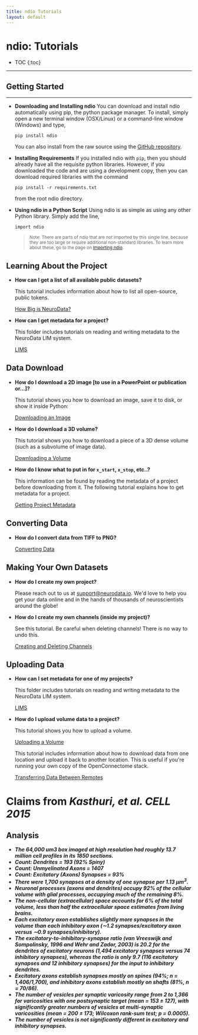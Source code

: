 ```yaml
---
title: ndio Tutorials
layout: default
---
```


# ndio: Tutorials

* TOC
{:toc}

-----

## Getting Started

-----

- **Downloading and Installing ndio**
    You can download and install ndio automatically using pip, the python package manager. To install, simply open a new terminal window (OSX/Linux) or a command-line window (Windows) and type,

    ```
    pip install ndio
    ```

    You can also install from the raw source using the [GitHub repository](https://github.com/openconnectome/ndio).

- **Installing Requirements**
    If you installed ndio with `pip`, then you should already have all the requisite python libraries. However, if you downloaded the code and are using a development copy, then you can download required libraries with the command

    ```
    pip install -r requirements.txt
    ```

    from the root ndio directory.

- **Using ndio in a Python Script**
    Using ndio is as simple as using any other Python library. Simply add the line,

    ```
    import ndio
    ```

    > <small>Note: There are parts of ndio that are not imported by this single line, because they are too large or require additional non-standard libraries. To learn more about these, go to the page on [Importing ndio](importing.html).</small>

## Learning About the Project

- **How can I get a list of all available public datasets?**

    This tutorial includes information about how to list all open-source, public tokens.

    [How Big is NeuroData?](https://github.com/openconnectome/ndio-demos/blob/master/Logistics/How%20Big%20is%20NeuroData%3F.ipynb)

- **How can I get metadata for a project?**

    This folder includes tutorials on reading and writing metadata to the NeuroData LIM system.

    [LIMS](https://github.com/openconnectome/ndio-demos/tree/master/LIMS)

## Data Download

- **How do I download a 2D image [to use in a PowerPoint or publication or...]?**

    This tutorial shows you how to download an image, save it to disk, or show it inside Python:

    [Downloading an Image](https://github.com/openconnectome/ndio-demos/blob/master/Getting%20Started/Downloading%20an%20Image.ipynb)

- **How do I download a 3D volume?**

    This tutorial shows you how to download a piece of a 3D dense volume (such as a subvolume of image data).

    [Downloading a Volume](https://github.com/openconnectome/ndio-demos/blob/master/Getting%20Started/Downloading%20a%20Volume.ipynb)

- **How do I know what to put in for `x_start`, `x_stop`, etc..?**

    This information can be found by reading the metadata of a project before downloading from it. The following tutorial explains how to get metadata for a project.

    [Getting Project Metadata](https://github.com/openconnectome/ndio-demos/blob/master/Getting%20Started/Getting%20Project%20Metadata.ipynb)

## Converting Data

- **How do I convert data from TIFF to PNG?**

    [Converting Data](https://github.com/openconnectome/ndio-demos/blob/master/Data%20and%20Conversion/Converting%20Data.ipynb)

## Making Your Own Datasets

- **How do I create my own project?**

    Please reach out to us at support@neurodata.io. We'd love to help you get your data online and in the hands of thousands of neuroscientists around the globe!

- **How do I create my own channels (inside my project)?**

    See this tutorial. Be careful when deleting channels! There is no way to undo this.

    [Creating and Deleting Channels](https://github.com/openconnectome/ndio-demos/blob/master/Logistics/Creating%20and%20Deleting%20Channels.ipynb)


## Uploading Data

- **How can I set metadata for one of my projects?**

    This folder includes tutorials on reading and writing metadata to the NeuroData LIM system.

    [LIMS](https://github.com/openconnectome/ndio-demos/tree/master/LIMS)

- **How do I upload volume data to a project?**

    This tutorial shows you how to upload a volume.

    [Uploading a Volume](https://github.com/openconnectome/ndio-demos/blob/master/Logistics/Uploading%20Volume%20(Cutout)%20Data%20From%20an%20HDF5%20File.ipynb)

    This tutorial includes information about how to download data from one location and upload it back to another location. This is useful if you're running your own copy of the OpenConnectome stack.

    [Transferring Data Between Remotes](https://github.com/openconnectome/ndio-demos/blob/master/Logistics/Transferring%20Data%20Between%20Development%20and%20Production%20Servers.ipynb)


# Claims from *Kasthuri, et al. CELL 2015*

## Analysis

- ***The 64,000 um3 box imaged at high resolution had roughly 13.7 million cell profiles in its 1850 sections.***
- ***Count: Dendrites = 193 (92% Spiny)***
- ***Count: Unmyelinated Axons = 1407***
- ***Count: Excitatory (Axons) Synapses = 93%***
- ***There were 1,700 synapses at a density of one synapse per 1.13 μm<sup>3</sup>.***
- ***Neuronal processes (axons and dendrites) occupy 92% of the cellular volume with glial processes, occupying much of the remaining 8%.***
- ***The non-cellular (extracellular) space accounts for 6% of the total volume, less than half the extracellular space estimates from living brains.***
- ***Each excitatory axon establishes slightly more synapses in the volume than each inhibitory axon (∼1.2 synapses/excitatory axon versus ∼0.9 synapses/inhibitory).***
- ***The excitatory-to-inhibitory-synapse ratio (van Vreeswijk and Sompolinsky, 1996 and Wehr and Zador, 2003) is 20.2 for the dendrites of excitatory neurons (1,494 excitatory synapses versus 74 inhibitory synapses), whereas the ratio is only 9.7 (116 excitatory synapses and 12 inhibitory synapses) for the input to inhibitory dendrites.***
- ***Excitatory axons establish synapses mostly on spines (94%; n = 1,406/1,700), and inhibitory axons establish mostly on shafts (81%, n = 70/86).***
- ***The number of vesicles per synaptic varicosity range from 2 to 1,366 for varicosities with one postsynaptic target (mean = 153 ± 127), with significantly greater numbers of vesicles at multi-synaptic varicosities (mean = 200 ± 173; Wilcoxon rank-sum test; p = 0.0005).***
- ***The number of vesicles is not significantly different in excitatory and inhibitory synapses.***

